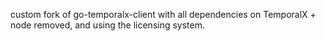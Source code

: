 custom fork of go-temporalx-client with all dependencies on TemporalX + node removed, and using the licensing system.
